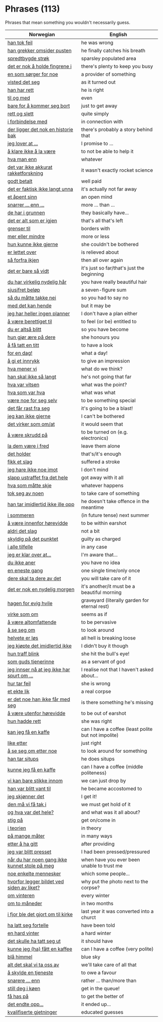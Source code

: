 # Phrases (113)

Phrases that mean something you wouldn't necessarily guess.

| Norwegian | English |
| --- | --- |
| [han tok feil](https://www.ordnett.no/search?language=no&phrase=han%20tok%20feil) | he was wrong |
| [han grekker omsider pusten](https://www.ordnett.no/search?language=no&phrase=han%20grekker%20omsider%20pusten) | he finally catches his breath |
| [spredtbygde strøk](https://www.ordnett.no/search?language=no&phrase=spredtbygde%20strøk) | sparsley populated area |
| [det er nok å holde fingrene i](https://www.ordnett.no/search?language=no&phrase=det%20er%20nok%20å%20holde%20fingrene%20i) | there's plenty to keep you busy |
| [en som sørger for noe](https://www.ordnett.no/search?language=no&phrase=en%20som%20sørger%20for%20noe) | a provider of something |
| [visted det seg](https://www.ordnett.no/search?language=no&phrase=visted%20det%20seg) | as it turned out |
| [han har rett](https://www.ordnett.no/search?language=no&phrase=han%20har%20rett) | he is right |
| [til og med](https://www.ordnett.no/search?language=no&phrase=til%20og%20med) | even |
| [bare for å kommer seg bort](https://www.ordnett.no/search?language=no&phrase=bare%20for%20å%20kommer%20seg%20bort) | just to get away |
| [rett og slett](https://www.ordnett.no/search?language=no&phrase=rett%20og%20slett) | quite simply |
| [i forbindelse med](https://www.ordnett.no/search?language=no&phrase=i%20forbindelse%20med) | in connection with |
| [der ligger det nok en historie bak](https://www.ordnett.no/search?language=no&phrase=der%20ligger%20det%20nok%20en%20historie%20bak) | there's probably a story behind that |
| [jeg lover at ...](https://www.ordnett.no/search?language=no&phrase=jeg%20lover%20at%20...) | I promise to ... |
| [å klare ikke å la være](https://www.ordnett.no/search?language=no&phrase=å%20klare%20ikke%20å%20la%20være) | to not be able to help it |
| [hva man enn](https://www.ordnett.no/search?language=no&phrase=hva%20man%20enn) | whatever |
| [det var ikke akkurat rakketforskning](https://www.ordnett.no/search?language=no&phrase=det%20var%20ikke%20akkurat%20rakketforskning) | it wasn't exactly rocket science |
| [godt betalt](https://www.ordnett.no/search?language=no&phrase=godt%20betalt) | well paid |
| [det er faktisk ikke langt unna](https://www.ordnett.no/search?language=no&phrase=det%20er%20faktisk%20ikke%20langt%20unna) | it's actually not far away |
| [et åpent sinn](https://www.ordnett.no/search?language=no&phrase=et%20åpent%20sinn) | an open mind |
| [snarrer ... enn ...](https://www.ordnett.no/search?language=no&phrase=snarrer%20...%20enn%20...) | more ... than ... |
| [de har i grunnen](https://www.ordnett.no/search?language=no&phrase=de%20har%20i%20grunnen) | they basically have... |
| [det er alt som er igjen](https://www.ordnett.no/search?language=no&phrase=det%20er%20alt%20som%20er%20igjen) | that's all that's left |
| [grenser til](https://www.ordnett.no/search?language=no&phrase=grenser%20til) | borders with |
| [mer eller mindre](https://www.ordnett.no/search?language=no&phrase=mer%20eller%20mindre) | more or less |
| [hun kunne ikke gjerne](https://www.ordnett.no/search?language=no&phrase=hun%20kunne%20ikke%20gjerne) | she couldn't be bothered |
| [er lettet over](https://www.ordnett.no/search?language=no&phrase=er%20lettet%20over) | is relieved about |
| [så forfra ikjen](https://www.ordnett.no/search?language=no&phrase=så%20forfra%20ikjen) | then all over again |
| [det er bare så vidt](https://www.ordnett.no/search?language=no&phrase=det%20er%20bare%20så%20vidt) | it's just so far/that's just the beginning |
| [du har virkelig nydelig hår](https://www.ordnett.no/search?language=no&phrase=du%20har%20virkelig%20nydelig%20hår) | you have really beautiful hair |
| [sjusifret beløp](https://www.ordnett.no/search?language=no&phrase=sjusifret%20beløp) | a seven-figure sum |
| [så du måtte takke nei](https://www.ordnett.no/search?language=no&phrase=så%20du%20måtte%20takke%20nei) | so you had to say no |
| [med det kan hende](https://www.ordnett.no/search?language=no&phrase=med%20det%20kan%20hende) | but it may be |
| [jeg har heller ingen planner](https://www.ordnett.no/search?language=no&phrase=jeg%20har%20heller%20ingen%20planner) | I don't have a plan either |
| [å være berettiget til](https://www.ordnett.no/search?language=no&phrase=å%20være%20berettiget%20til) | to feel (or be) entitled to |
| [du er altså blitt](https://www.ordnett.no/search?language=no&phrase=du%20er%20altså%20blitt) | so you have become |
| [hun gjør ære på dere](https://www.ordnett.no/search?language=no&phrase=hun%20gjør%20ære%20på%20dere) | she honours you |
| [å få tatt en titt](https://www.ordnett.no/search?language=no&phrase=å%20få%20tatt%20en%20titt) | to have a look |
| [for en dag!](https://www.ordnett.no/search?language=no&phrase=for%20en%20dag!) | what a day! |
| [å gi et innrykk](https://www.ordnett.no/search?language=no&phrase=å%20gi%20et%20innrykk) | to give an impression |
| [hva mener vi](https://www.ordnett.no/search?language=no&phrase=hva%20mener%20vi) | what do we think? |
| [han skal ikke så langt](https://www.ordnett.no/search?language=no&phrase=han%20skal%20ikke%20så%20langt) | he's not going that far |
| [hva var vitsen](https://www.ordnett.no/search?language=no&phrase=hva%20var%20vitsen) | what was the point? |
| [hva som var hva](https://www.ordnett.no/search?language=no&phrase=hva%20som%20var%20hva) | what was what |
| [være noe for seg selv](https://www.ordnett.no/search?language=no&phrase=være%20noe%20for%20seg%20selv) | to be something special |
| [det får rast fra seg](https://www.ordnett.no/search?language=no&phrase=det%20får%20rast%20fra%20seg) | it's going to be a blast! |
| [jeg kan ikke gjerne](https://www.ordnett.no/search?language=no&phrase=jeg%20kan%20ikke%20gjerne) | I can't be bothered |
| [det virker som om/at](https://www.ordnett.no/search?language=no&phrase=det%20virker%20som%20om/at) | it would seem that |
| [å være skrudd på](https://www.ordnett.no/search?language=no&phrase=å%20være%20skrudd%20på) | to be turned on (e.g. electronics) |
| [la dem være i fred](https://www.ordnett.no/search?language=no&phrase=la%20dem%20være%20i%20fred) | leave them alone |
| [det holder](https://www.ordnett.no/search?language=no&phrase=det%20holder) | that's/it's enough |
| [fikk et slag](https://www.ordnett.no/search?language=no&phrase=fikk%20et%20slag) | suffered a stroke |
| [jeg hare ikke noe imot](https://www.ordnett.no/search?language=no&phrase=jeg%20hare%20ikke%20noe%20imot) | I don't mind |
| [slapp ustraffet fra det hele](https://www.ordnett.no/search?language=no&phrase=slapp%20ustraffet%20fra%20det%20hele) | got away with it all |
| [hva som måtte skje](https://www.ordnett.no/search?language=no&phrase=hva%20som%20måtte%20skje) | whatever happens |
| [tok seg av noen](https://www.ordnett.no/search?language=no&phrase=tok%20seg%20av%20noen) | to take care of something |
| [han tar imidlertid ikke ille opp](https://www.ordnett.no/search?language=no&phrase=han%20tar%20imidlertid%20ikke%20ille%20opp) | he doesn't take offence in the meantime |
| [i sommeren](https://www.ordnett.no/search?language=no&phrase=i%20sommeren) | (in future tense) next summer |
| [å være innenfor hørevidde](https://www.ordnett.no/search?language=no&phrase=å%20være%20innenfor%20hørevidde) | to be within earshot |
| [aldri det slag](https://www.ordnett.no/search?language=no&phrase=aldri%20det%20slag) | not a bit |
| [skyldig på det punktet](https://www.ordnett.no/search?language=no&phrase=skyldig%20på%20det%20punktet) | guilty as charged |
| [i alle tilfelle](https://www.ordnett.no/search?language=no&phrase=i%20alle%20tilfelle) | in any case |
| [jeg er klar over at...](https://www.ordnett.no/search?language=no&phrase=jeg%20er%20klar%20over%20at...) | I'm aware that... |
| [du ikke aner](https://www.ordnett.no/search?language=no&phrase=du%20ikke%20aner) | you have no idea |
| [en eneste gang](https://www.ordnett.no/search?language=no&phrase=en%20eneste%20gang) | one single time/only once |
| [dere skal ta dere av det](https://www.ordnett.no/search?language=no&phrase=dere%20skal%20ta%20dere%20av%20det) | you will take care of it |
| [det er nok en nydelig morgen](https://www.ordnett.no/search?language=no&phrase=det%20er%20nok%20en%20nydelig%20morgen) | it's another/it must be a beautiful morning |
| [hagen for evig hvile](https://www.ordnett.no/search?language=no&phrase=hagen%20for%20evig%20hvile) | graveyard (literally garden for eternal rest) |
| [virke som om](https://www.ordnett.no/search?language=no&phrase=virke%20som%20om) | seems as if |
| [å være altomfattende](https://www.ordnett.no/search?language=no&phrase=å%20være%20altomfattende) | to be pervasive |
| [å se seg om](https://www.ordnett.no/search?language=no&phrase=å%20se%20seg%20om) | to look around |
| [helvete er løs](https://www.ordnett.no/search?language=no&phrase=helvete%20er%20løs) | all hell is breaking loose |
| [jeg kjøpte det imidlertid ikke](https://www.ordnett.no/search?language=no&phrase=jeg%20kjøpte%20det%20imidlertid%20ikke) | I didn't buy it though |
| [hun traff blink](https://www.ordnett.no/search?language=no&phrase=hun%20traff%20blink) | she hit the bull's eye! |
| [som guds tjenerinne](https://www.ordnett.no/search?language=no&phrase=som%20guds%20tjenerinne) | as a servant of god |
| [jeg innser nå at jeg ikke har spurt om ...](https://www.ordnett.no/search?language=no&phrase=jeg%20innser%20nå%20at%20jeg%20ikke%20har%20spurt%20om%20...) | I realise not that I haven't asked about... |
| [hur tar feil](https://www.ordnett.no/search?language=no&phrase=hur%20tar%20feil) | she is wrong |
| [et ekte lik](https://www.ordnett.no/search?language=no&phrase=et%20ekte%20lik) | a real corpse |
| [er det noe han ikke får med seg](https://www.ordnett.no/search?language=no&phrase=er%20det%20noe%20han%20ikke%20får%20med%20seg) | is there something he's missing |
| [å være utenfor hørevidde](https://www.ordnett.no/search?language=no&phrase=å%20være%20utenfor%20hørevidde) | to be out of earshot |
| [hun hadde rett](https://www.ordnett.no/search?language=no&phrase=hun%20hadde%20rett) | she was right |
| [kan jeg få en kaffe](https://www.ordnett.no/search?language=no&phrase=kan%20jeg%20få%20en%20kaffe) | can I have a coffee (least polite but not impolite) |
| [like etter](https://www.ordnett.no/search?language=no&phrase=like%20etter) | just right |
| [å se seg om etter noe](https://www.ordnett.no/search?language=no&phrase=å%20se%20seg%20om%20etter%20noe) | to look around for something |
| [han tar situps](https://www.ordnett.no/search?language=no&phrase=han%20tar%20situps) | he does situps |
| [kunne jeg få en kaffe](https://www.ordnett.no/search?language=no&phrase=kunne%20jeg%20få%20en%20kaffe) | can I have a coffee (middle politeness) |
| [vi kan bare stikke innom](https://www.ordnett.no/search?language=no&phrase=vi%20kan%20bare%20stikke%20innom) | we can just drop by |
| [han var blitt vant til](https://www.ordnett.no/search?language=no&phrase=han%20var%20blitt%20vant%20til) | he became accostomed to |
| [jeg skjønner det](https://www.ordnett.no/search?language=no&phrase=jeg%20skjønner%20det) | I get it! |
| [den må vi få tak i](https://www.ordnett.no/search?language=no&phrase=den%20må%20vi%20få%20tak%20i) | we must get hold of it |
| [og hva var det hele?](https://www.ordnett.no/search?language=no&phrase=og%20hva%20var%20det%20hele?) | and what was it all about? |
| [stig på](https://www.ordnett.no/search?language=no&phrase=stig%20på) | get on/come in |
| [i teorien](https://www.ordnett.no/search?language=no&phrase=i%20teorien) | in theory |
| [på mange måter](https://www.ordnett.no/search?language=no&phrase=på%20mange%20måter) | in many ways |
| [etter å ha gitt](https://www.ordnett.no/search?language=no&phrase=etter%20å%20ha%20gitt) | after providing |
| [jeg var blitt presset](https://www.ordnett.no/search?language=no&phrase=jeg%20var%20blitt%20presset) | I had been pressed/pressured |
| [når du har noen gang ikke kunnet stole på meg](https://www.ordnett.no/search?language=no&phrase=når%20du%20har%20noen%20gang%20ikke%20kunnet%20stole%20på%20meg) | when have you ever been unable to trust me |
| [noe enkelte mennesker](https://www.ordnett.no/search?language=no&phrase=noe%20enkelte%20mennesker) | which some people... |
| [hvorfor legger bildet ved siden av liket?](https://www.ordnett.no/search?language=no&phrase=hvorfor%20legger%20bildet%20ved%20siden%20av%20liket?) | why put the photo next to the corpse? |
| [om vinteren](https://www.ordnett.no/search?language=no&phrase=om%20vinteren) | every winter |
| [om to måneder](https://www.ordnett.no/search?language=no&phrase=om%20to%20måneder) | in two months |
| [i fjor ble det gjort om til kirke](https://www.ordnett.no/search?language=no&phrase=i%20fjor%20ble%20det%20gjort%20om%20til%20kirke) | last year it was converted into a churct |
| [ha latt seg fortelle](https://www.ordnett.no/search?language=no&phrase=ha%20latt%20seg%20fortelle) | have been told |
| [en hard vinter](https://www.ordnett.no/search?language=no&phrase=en%20hard%20vinter) | a hard winter |
| [det skulle ha tatt seg ut](https://www.ordnett.no/search?language=no&phrase=det%20skulle%20ha%20tatt%20seg%20ut) | it should have |
| [kunne jeg (ha) fått en kaffee](https://www.ordnett.no/search?language=no&phrase=kunne%20jeg%20(ha)%20fått%20en%20kaffee) | can I have a coffee (very polite) |
| [blå himmel](https://www.ordnett.no/search?language=no&phrase=blå%20himmel) | blue sky |
| [alt det skal vi ta oss av](https://www.ordnett.no/search?language=no&phrase=alt%20det%20skal%20vi%20ta%20oss%20av) | we'll take care of all that |
| [å skylde en tjeneste](https://www.ordnett.no/search?language=no&phrase=å%20skylde%20en%20tjeneste) | to owe a favour |
| [snarere ... enn](https://www.ordnett.no/search?language=no&phrase=snarere%20...%20enn) | rather ... than/more than |
| [still deg i køen](https://www.ordnett.no/search?language=no&phrase=still%20deg%20i%20køen) | get in the queue! |
| [få has på](https://www.ordnett.no/search?language=no&phrase=få%20has%20på) | to get the better of |
| [det endte opp...](https://www.ordnett.no/search?language=no&phrase=det%20endte%20opp...) | it ended up... |
| [kvalifiserte gjetninger](https://www.ordnett.no/search?language=no&phrase=kvalifiserte%20gjetninger) | educated guesses |

